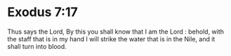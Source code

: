 # Exodus 7:17

Thus says the Lord, By this you shall know that I am the Lord : behold, with the staff that is in my hand I will strike the water that is in the Nile, and it shall turn into blood.
